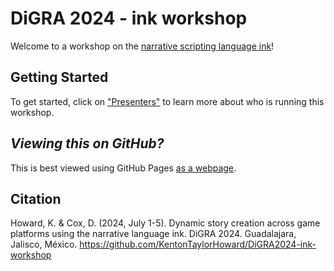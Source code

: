 # DiGRA 2024 - ink workshop

Welcome to a workshop on the [narrative scripting language ink](https://github.com/inkle/ink)!

## Getting Started

To get started, click on ["Presenters"](/introduction/presenters.md) to learn more about who is running this workshop.

## *Viewing this on GitHub?*

This is best viewed using GitHub Pages [as a webpage](https://kentontaylorhoward.github.io/DiGRA2024-ink-workshop/).

## Citation

Howard, K. & Cox, D. (2024, July 1-5). Dynamic story creation across game platforms using the narrative language ink. DiGRA 2024. Guadalajara, Jalisco, México. https://github.com/KentonTaylorHoward/DiGRA2024-ink-workshop
